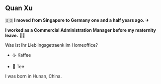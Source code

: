 ## Quan Xu
🇸🇬 **I moved from Singapore to Germany one and a half years ago.** ✈

**I worked as a Commercial Administration Manager before my maternity leave.** 👦👦

Was ist Ihr Lieblingsgetraenk im Homeoffice? 

- ☕ Kaffee

- 🍵 Tee

I was born in Hunan, China.

